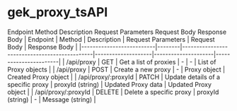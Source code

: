 # gek_proxy_tsAPI

Endpoint	Method	Description	Request Parameters	Request Body	Response Body
| Endpoint                 | Method | Description                                  | Request Parameters | Request Body        | Response Body         |
|--------------------------|--------|----------------------------------------------|--------------------|---------------------|-----------------------|
| /api/proxy               | GET    | Get a list of proxies                        | -                  | -                   | List of Proxy objects |
| /api/proxy               | POST   | Create a new proxy                           | -                  | Proxy object        | Created Proxy object  |
| /api/proxy/:proxyId      | PATCH  | Update details of a specific proxy           | proxyId (string)   | Updated Proxy data  | Updated Proxy object  |
| /api/proxy/:proxyId      | DELETE | Delete a specific proxy                      | proxyId (string)   | -                   | Message (string)      |
